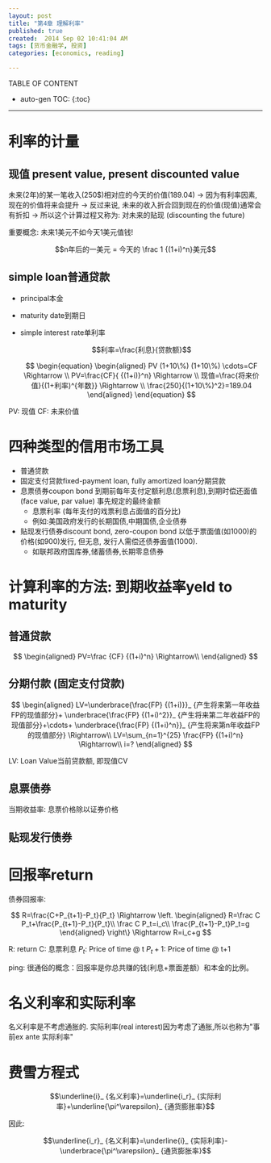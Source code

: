 ```yaml
---
layout: post
title: "第4章 理解利率"
published: true
created:  2014 Sep 02 10:41:04 AM
tags: [货币金融学, 投资]
categories: [economics, reading]

---
```


TABLE OF CONTENT

* auto-gen TOC:
{:toc}

- - -


# 利率的计量

## 现值 present value, present discounted value

  未来(2年)的某一笔收入(250$)相对应的今天的价值(189.04) -> 
  因为有利率因素, 现在的价值将来会提升 ->
  反过来说, 未来的收入折合回到现在的价值(现值)通常会有折扣 -> 
  所以这个计算过程又称为: 对未来的贴现 (discounting the future)

重要概念: 未来1美元不如今天1美元值钱!

$$n年后的一美元 = 今天的 \frac 1 {(1+i)^n}美元$$



## simple loan普通贷款
  * principal本金
  * maturity date到期日
  * simple interest rate单利率

    $$利率=\frac{利息}{贷款额}$$

    $$
    \begin{equation}
    \begin{aligned}
    PV (1+10\%) (1+10\%) \cdots=CF      \Rightarrow \\
    PV=\frac{CF}{ {(1+i)}^n}             \Rightarrow \\
    现值=\frac{将来价值}{(1+利率)^{年数}} \Rightarrow \\
    \frac{250}{(1+10\%)^2}=189.04
    \end{aligned}
    \end{equation}
    $$

PV: 现值
CF: 未来价值

# 四种类型的信用市场工具

* 普通贷款
* 固定支付贷款fixed-payment loan, fully amortized loan分期贷款
* 息票债券coupon bond 
  到期前每年支付定额利息(息票利息),到期时偿还面值(face value, par value) 事先规定的最终金额
  * 息票利率 (每年支付的戏票利息占面值的百分比)
  * 例如:美国政府发行的长期国债,中期国债,企业债券
* 贴现发行债券discount bond, zero-coupon bond
  以低于票面值(如1000)的价格(如900)发行, 但无息, 发行人需偿还债券面值(1000).
  * 如联邦政府国库券,储蓄债券,长期零息债券

# 计算利率的方法: 到期收益率yeld to maturity

## 普通贷款

   $$
   \begin{aligned}
   PV=\frac {CF} {(1+i)^n}     \Rightarrow\\
   \end{aligned}
   $$

## 分期付款 (固定支付贷款)

   $$
   \begin{aligned}
   LV=\underbrace{\frac{FP} {(1+i)}}_ {产生将来第一年收益FP的现值部分}+
      \underbrace{\frac{FP} {(1+i)^2}}_ {产生将来第二年收益FP的现值部分}+\cdots+
      \underbrace{\frac{FP} {(1+i)^n}}_ {产生将来第n年收益FP的现值部分}     \Rightarrow\\
   LV=\sum_{n=1}^{25} \frac{FP} {(1+i)^n}                              \Rightarrow\\
   i=?
   \end{aligned}
   $$

LV: Loan Value当前贷款额, 即现值CV


## 息票债券

当期收益率: 息票价格除以证券价格

## 贴现发行债券


# 回报率return

债券回报率:

$$
R=\frac{C+P_{t+1}-P_t}{P_t} \Rightarrow
    \left.
        \begin{aligned}
            R=\frac C P_t+\frac{P_{t+1}-P_t}{P_t}\\
            \frac C P_t=i_c\\
            \frac{P_{t+1}-P_t}P_t=g
        \end{aligned}
    \right\}
        \Rightarrow
            R=i_c+g
$$

R: return
C: 息票利息
$P_t$: Price of time @ t
$P_t+1$: Price of time @ t+1

ping: 很通俗的概念：回报率是你总共赚的钱(利息+票面差额）和本金的比例。




# 名义利率和实际利率

名义利率是不考虑通胀的.
实际利率(real interest)因为考虑了通胀,所以也称为"事前ex ante 实际利率"

# 费雪方程式

$$\underline{i}_ {名义利率}=\underline{i_r}_ {实际利率}+\underline{\pi^\varepsilon}_ {通货膨胀率}$$

因此:

$$\underline{i_r}_ {名义利率}=\underline{i}_ {实际利率}-\underbrace{\pi^\varepsilon}_ {通货膨胀率}$$

